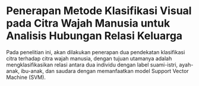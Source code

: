 # Penerapan Metode Klasifikasi Visual pada Citra Wajah Manusia untuk Analisis Hubungan Relasi Keluarga
Pada penelitian ini, akan dilakukan penerapan dua pendekatan klasifikasi citra terhadap citra wajah manusia, dengan tujuan utamanya adalah mengklasifikasikan relasi antara dua individu dengan label suami-istri, ayah-anak, ibu-anak, dan saudara dengan memanfaatkan model Support Vector Machine (SVM). 

